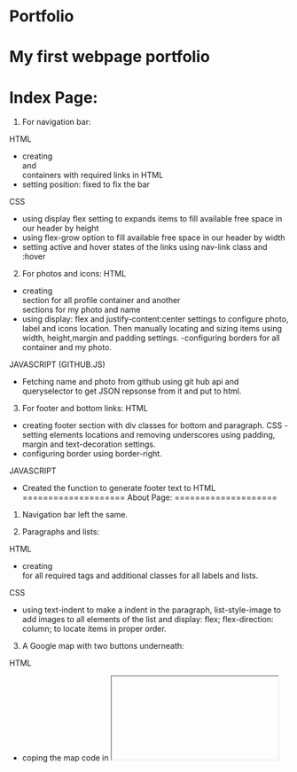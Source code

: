 # Portfolio
My first webpage portfolio 
====================
Index Page:
====================

1. For navigation bar:

HTML
- creating <div> and <nav> containers with required links in HTML
- setting position: fixed to fix the bar

CSS
- using display flex setting to expands items to fill available free space in our header by height
- using flex-grow option to fill available free space in our header by width
- setting active and hover states of the links using nav-link class and :hover

2. For photos and icons:
HTML
- creating <div> section for all profile container and another <div> sections for my photo and name
- using   display: flex and  justify-content:center settings to configure photo, label and icons  location. Then manually locating and sizing items using width, height,margin and padding settings.
-configuring borders for all container and my photo.

JAVASCRIPT (GITHUB.JS)
- Fetching name and photo from github using git hub api and queryselector to get JSON repsonse from it and put to html.

3. For footer and bottom links:
HTML 
- creating footer section with div classes for bottom and paragraph. 
CSS
-setting elements locations and removing underscores using padding, margin and text-decoration settings.
- configuring border using border-right.

JAVASCRIPT 
- Created the function to generate footer text to HTML
====================
About Page:
====================
1. Navigation bar left the same.

2. Paragraphs and lists:

HTML 
- creating <div> for all required tags and additional classes for all labels and lists.	

CSS
- using text-indent to make a indent in the paragraph, list-style-image to add images to all elements of the list and   display: flex;
  flex-direction: column; to locate items in proper order.


3. A Google map with two buttons underneath:

HTML
- coping the map code in <iframe> from https://www.embed-map.com ,creating additonal <div>'s class "Map" and class "Buttons" to locate these elements and  arrange buttons on the corners below map.

CSS
- Using  "position: absolute;", padding and margin setting to locate items.

-JAVASCRIPT
-Creating a script with array of links to proper cities and functions for buttons.

4. Footer  left the same.


====================
Contact Page:
====================
1.Navigation bar left the same.

2. Inputs form:

HTML
- using <form> with <input> and  <label> fields adding onclick function to submit button. 

CSS
- using display: inline-block; and flex-direction: column; to align all the items. 

JAVASCRIPT
-For submit button using script located in FOOTER.JS file. This script disabling submit button when all of the input fields are empty and display entered info when clicking on submit.
 It is not completed in a required way :( ( Submit button becomes enabled when just one of required fields filled in.). WORKING ON IT.
 
===== 
Managed to do AJAX version of this script (attached), it works better , but have some issues(Need to fill page rate field manually to enable submit button).
=====

ISSUES, QUESTION
- FOOTER LINKS DON'T WORK WELL and ON THE ABOUT PAGE FOOTER not alligned to the left. 
- WHY FOOTER.JS SCRIPT ARE NOT WORKING WELL WITHOUT windows.onload function.

